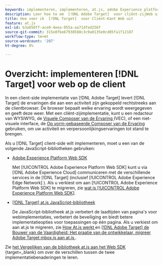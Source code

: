 ```yaml
---
keywords: implementeren, implementeren, at.js, adobe Experience platform web sdk, aep web sdk
description: Leer hoe te om  [!DNL Adobe Target]  voor cliënt-zijWeb uit te voeren gebruikend  [!DNL Adobe Experience Platform Web SDK]  (het Web SDK van AEP) of de bibliotheek van JavaScript at.js.
title: Hoe voer ik  [!DNL Target]  voor Cliënt-Kant Web uit
feature: at.js
exl-id: b3a850ff-ace0-4eea-955a-aa71dfad256f
source-git-commit: 315e8fbe67938588c3c9a0135e0cd85fa1f12187
workflow-type: tm+mt
source-wordcount: '207'
ht-degree: 0%

---
```


# Overzicht: implementeren [!DNL Target] voor web op de client

In een client-side implementatie van [!DNL Adobe Target] levert [!DNL Target] de ervaringen die aan een activiteit zijn gekoppeld rechtstreeks aan de clientbrowser. De browser bepaalt welke ervaring wordt weergegeven en geeft deze weer. Met een cliënt-zijimplementatie, kunt u een redacteur van WYSIWYG, de [ Visuele Composer van de Ervaring ](https://experienceleague.adobe.com/docs/target/using/experiences/vec/visual-experience-composer.html?lang=nl-NL) (VEC), of een niet-visuele interface, de [ Op vorm-gebaseerde Composer van de Ervaring ](https://experienceleague.adobe.com/docs/target/using/experiences/form-experience-composer.html?lang=nl-NL) gebruiken, om uw activiteit en verpersoonlijkingservaringen tot stand te brengen.

Als u [!DNL Target] client-side wilt implementeren, moet u een van de volgende JavaScript-bibliotheken gebruiken:

* [Adobe Experience Platform Web SDK](/help/dev/implement/client-side/aep-web-sdk/aep-web-sdk-overview.md)

  Met [!UICONTROL Adobe Experience Platform Web SDK] kunt u via [!DNL Adobe Experience Cloud] communiceren met de verschillende services in de [!DNL Target] (inclusief [!UICONTROL Adobe Experience Edge Network] ). Als u verkiest om aan [!UICONTROL Adobe Experience Platform Web SDK] te migreren, zie [ wat is [!UICONTROL Adobe Experience Platform Web SDK]](/help/dev/implement/client-side/aep-web-sdk/aep-web-sdk-overview.md).

* [[!DNL Target] at.js JavaScript-bibliotheek](/help/dev/implement/client-side/atjs/how-atjs-works/overview.md)

  De JavaScript-bibliotheek at.js verbetert de laadtijden van pagina&#39;s voor webimplementaties, verbetert de beveiliging en biedt betere implementatieopties voor toepassingen op één pagina. Als u verkiest om aan at.js te migreren, zie [ How At.js werkt ](/help/dev/implement/client-side/atjs/how-atjs-works/overview.md) en [[!DNL Adobe Target]  de Bouwer van de Vaardigheid: Het praatje van de ontwikkelaar, migreer Adobe Target mbox.js aan at.js ](https://seminars.adobeconnect.com/ptdo6mfo6qn6/?proto=true).


Zie [ het Vergelijken van de bibliotheek at.js aan het Web SDK ](https://experienceleague.adobe.com/nl/docs/experience-platform/web-sdk/personalization/adobe-target/web-sdk-atjs-comparison){target=_blank} om over de verschillen tussen de twee implementatiebenaderingen te leren.